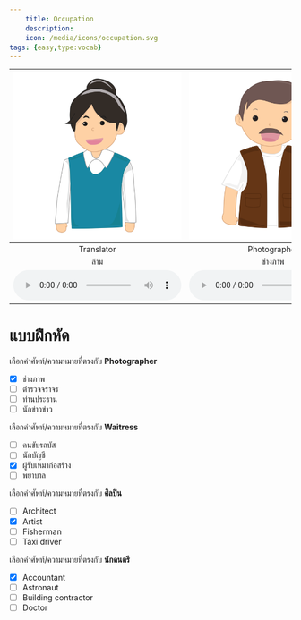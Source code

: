 ```yaml
---
    title: Occupation
    description: 
    icon: /media/icons/occupation.svg
tags: {easy,type:vocab}
---
```


<div class="carrousel">


|![](/media/img/occupation/translator.svg)|![](/media/img/occupation/photographer.svg)|![](/media/img/occupation/dancer.svg)|![](/media/img/occupation/cook.svg)|![](/media/img/occupation/receptionist.svg)|![](/media/img/occupation/model.svg)|![](/media/img/occupation/fisherman.svg)|![](/media/img/occupation/pharmacist.svg)|![](/media/img/occupation/steward.svg)|![](/media/img/occupation/artist.svg)|![](/media/img/occupation/teacher.svg)|![](/media/img/occupation/president.svg)|![](/media/img/occupation/waiter.svg)|![](/media/img/occupation/bus&#x20;driver.svg)|![](/media/img/occupation/veterinarian.svg)|![](/media/img/occupation/building&#x20;contractor.svg)|![](/media/img/occupation/waitress.svg)|![](/media/img/occupation/scientist.svg)|![](/media/img/occupation/actor.svg)|![](/media/img/occupation/traffic&#x20;cop.svg)|![](/media/img/occupation/guide.svg)|![](/media/img/occupation/pilot.svg)|![](/media/img/occupation/postman.svg)|![](/media/img/occupation/hairdresser.svg)|![](/media/img/occupation/farmer.svg)|![](/media/img/occupation/air&#x20;hostess.svg)|![](/media/img/occupation/lawyer.svg)|![](/media/img/occupation/taxi&#x20;driver.svg)|![](/media/img/occupation/tailor.svg)|![](/media/img/occupation/programmer.svg)|![](/media/img/occupation/engineer.svg)|![](/media/img/occupation/architect.svg)|![](/media/img/occupation/secretary.svg)|![](/media/img/occupation/news&#x20;reporter.svg)|![](/media/img/occupation/soldier.svg)|![](/media/img/occupation/cashier.svg)|![](/media/img/occupation/nurse.svg)|![](/media/img/occupation/accountant.svg)|![](/media/img/occupation/musician.svg)|![](/media/img/occupation/prime&#x20;minister.svg)|![](/media/img/occupation/politician.svg)|![](/media/img/occupation/dentist.svg)|![](/media/img/occupation/designer.svg)|![](/media/img/occupation/singer.svg)|![](/media/img/occupation/judge.svg)|![](/media/img/occupation/gardener.svg)|![](/media/img/occupation/actress.svg)|![](/media/img/occupation/policeman.svg)|![](/media/img/occupation/seller.svg)|![](/media/img/occupation/carpenter.svg)|![](/media/img/occupation/astronaut.svg)|![](/media/img/occupation/doctor.svg)|
| :----: | :----: | :----: | :----: | :----: | :----: | :----: | :----: | :----: | :----: | :----: | :----: | :----: | :----: | :----: | :----: | :----: | :----: | :----: | :----: | :----: | :----: | :----: | :----: | :----: | :----: | :----: | :----: | :----: | :----: | :----: | :----: | :----: | :----: | :----: | :----: | :----: | :----: | :----: | :----: | :----: | :----: | :----: | :----: | :----: | :----: | :----: | :----: | :----: | :----: | :----: | :----: |
|Translator|Photographer|Dancer|Cook|Receptionist|Model|Fisherman|Pharmacist|Steward|Artist|Teacher|President|Waiter|Bus&#x20;driver|Veterinarian|Building&#x20;contractor|Waitress|Scientist|Actor|Traffic&#x20;cop|Guide|Pilot|Postman|Hairdresser|Farmer|Air&#x20;hostess|Lawyer|Taxi&#x20;driver|Tailor|Programmer|Engineer|Architect|Secretary|News&#x20;reporter|Soldier|Cashier|Nurse|Accountant|Musician|Prime&#x20;minister|Politician|Dentist|Designer|Singer|Judge|Gardener|Actress|Policeman|Seller|Carpenter|Astronaut|Doctor|
|ล่าม|ช่างภาพ|เต้น|ปรุงอาหาร|พนักงานต้อนรับ|โมเดล|ชาวประมง|เภสัชกร|สจ๊วต|ศิลปิน|คุณครู|ท่านประธาน|บริกร|คนขับรถบัส|สัตวแพทย์|ผู้รับเหมาก่อสร้าง|สาวเสิร์ฟ|นักวิทยาศาสตร์|นักแสดง|ตํารวจจราจร|คู่มือ|นักบิน|บุรุษไปรษณีย์|ช่างทําผม|เกษตรกร|แอร์โฮสต์|ทนาย|คนขับแท็กซี่|ปรับแต่ง|โปรแกรมโปรแกรมเมอร์|วิศวกร|สถาปนิก|เลขาฯ|นักข่าวข่าว|ทหาร|แคชเชียร์|พยาบาล|นักบัญชี|นักดนตรี|นายกรัฐมนตรี|นักการเมือง|หมอฟัน|ผู้ออกแบบ|นักร้อง|ผู้พิพากษา|คนสวน|นักแสดง|ตํารวจ|ผู้ขาย|ช่างไม้|นักบินอวกาศ|หมอครับ|
|![](/media/audio/translator.mp3)|![](/media/audio/photographer.mp3)|![](/media/audio/dancer.mp3)|![](/media/audio/cook.mp3)|![](/media/audio/receptionist.mp3)|![](/media/audio/model.mp3)|![](/media/audio/fisherman.mp3)|![](/media/audio/pharmacist.mp3)|![](/media/audio/steward.mp3)|![](/media/audio/artist.mp3)|![](/media/audio/teacher.mp3)|![](/media/audio/president.mp3)|![](/media/audio/waiter.mp3)|![](/media/audio/bus&#x20;driver.mp3)|![](/media/audio/veterinarian.mp3)|![](/media/audio/building&#x20;contractor.mp3)|![](/media/audio/waitress.mp3)|![](/media/audio/scientist.mp3)|![](/media/audio/actor.mp3)|![](/media/audio/traffic&#x20;cop.mp3)|![](/media/audio/guide.mp3)|![](/media/audio/pilot.mp3)|![](/media/audio/postman.mp3)|![](/media/audio/hairdresser.mp3)|![](/media/audio/farmer.mp3)|![](/media/audio/air&#x20;hostess.mp3)|![](/media/audio/lawyer.mp3)|![](/media/audio/taxi&#x20;driver.mp3)|![](/media/audio/tailor.mp3)|![](/media/audio/programmer.mp3)|![](/media/audio/engineer.mp3)|![](/media/audio/architect.mp3)|![](/media/audio/secretary.mp3)|![](/media/audio/news&#x20;reporter.mp3)|![](/media/audio/soldier.mp3)|![](/media/audio/cashier.mp3)|![](/media/audio/nurse.mp3)|![](/media/audio/accountant.mp3)|![](/media/audio/musician.mp3)|![](/media/audio/prime&#x20;minister.mp3)|![](/media/audio/politician.mp3)|![](/media/audio/dentist.mp3)|![](/media/audio/designer.mp3)|![](/media/audio/singer.mp3)|![](/media/audio/judge.mp3)|![](/media/audio/gardener.mp3)|![](/media/audio/actress.mp3)|![](/media/audio/policeman.mp3)|![](/media/audio/seller.mp3)|![](/media/audio/carpenter.mp3)|![](/media/audio/astronaut.mp3)|![](/media/audio/doctor.mp3)|

</div>



# แบบฝึกหัด


 เลือกคำศัพท์/ความหมายที่ตรงกับ **Photographer**
 - [x] ช่างภาพ
 - [ ] ตํารวจจราจร
 - [ ] ท่านประธาน
 - [ ] นักข่าวข่าว

 เลือกคำศัพท์/ความหมายที่ตรงกับ **Waitress**
 - [ ] คนขับรถบัส
 - [ ] นักบัญชี
 - [x] ผู้รับเหมาก่อสร้าง
 - [ ] พยาบาล

 เลือกคำศัพท์/ความหมายที่ตรงกับ **ศิลปิน**
 - [ ] Architect
 - [x] Artist
 - [ ] Fisherman
 - [ ] Taxi&#x20;driver

 เลือกคำศัพท์/ความหมายที่ตรงกับ **นักดนตรี**
 - [x] Accountant
 - [ ] Astronaut
 - [ ] Building&#x20;contractor
 - [ ] Doctor
